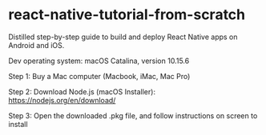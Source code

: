 # react-native-tutorial-from-scratch

Distilled step-by-step guide to build and deploy React Native apps on Android and iOS.

Dev operating system: macOS Catalina, version 10.15.6

Step 1: Buy a Mac computer (Macbook, iMac, Mac Pro)

Step 2: Download Node.js (macOS Installer): https://nodejs.org/en/download/

Step 3: Open the downloaded .pkg file, and follow instructions on screen to install
